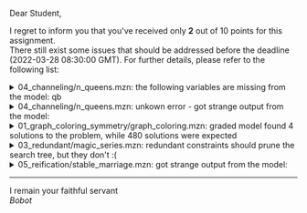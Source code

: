 Dear Student,

I regret to inform you that you've received only **2** out of 10 points for this assignment.\
There still exist some issues that should be addressed before the deadline (2022-03-28 08:30:00 GMT). For further details, please refer to the following list:

<details><summary>04_channeling/n_queens.mzn: the following variables are missing from the model: qb</summary></details>
<details><summary>04_channeling/n_queens.mzn: unkown error - got strange output from the model:</summary>cmd:/N=5;rows = array1d(1..5, [4, 1, 3, 5, 2]);qb = array2d(1..5, 1..5, [false, false, false, true, false, true, false, false, false, false, false, false, true, false, false, false, false, false, false, true, false, true, false, false, true]);:1.43-237:<br>MiniZinc: type error: undefined identifier `qb&#x27;, did you mean `N&#x27;?</details>
<details><summary>01_graph_coloring_symmetry/graph_coloring.mzn: graded model found 4 solutions to the problem, while 480 solutions were expected</summary></details>
<details><summary>03_redundant/magic_series.mzn: redundant constraints should prune the search tree, but they don&#x27;t :(</summary></details>
<details><summary>05_reification/stable_marriage.mzn: got strange output from the model:</summary>/tmp/tmp_6fe7v65/student/05_reification/stable_marriage.mzn:43.55-59:<br>MiniZinc: type error: undefined identifier `wives&#x27;</details>

-----------
I remain your faithful servant\
_Bobot_